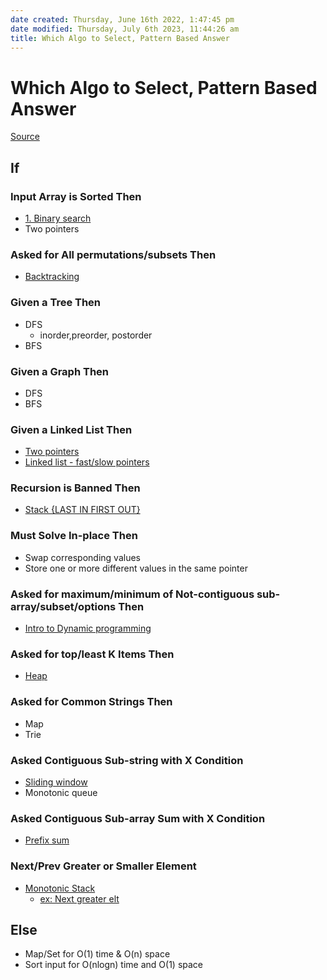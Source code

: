 ```yaml
---
date created: Thursday, June 16th 2022, 1:47:45 pm
date modified: Thursday, July 6th 2023, 11:44:26 am
title: Which Algo to Select, Pattern Based Answer
---
```


# Which Algo to Select, Pattern Based Answer

[Source](https://seanprashad.com/leetcode-patterns/)

## If

### Input Array is Sorted Then

- [1. Binary search](Algo/Fundamental%20Algorithms/Searching%20algos/1.%20Binary%20search.md)
- Two pointers

### Asked for All permutations/subsets Then

- [Backtracking](Algo/Fundamental%20Algorithms/Recursion/Backtracking.md)

### Given a Tree Then

- DFS
	- inorder,preorder, postorder
- BFS

### Given a Graph Then

- DFS
- BFS

### Given a Linked List Then

- [Two pointers](Algo/Fundamental%20Algorithms/Misc/Sub%20Array/Two%20pointers.md)
- [Linked list - fast/slow pointers](Algo/Fundamental%20Algorithms/Linked%20List/Linked%20list.md#The%20Runner%20Technique)

### Recursion is Banned Then

- [Stack {LAST IN FIRST OUT}](Algo/Fundamental%20Algorithms/Linked%20List/Stack%20&%20Queue.md#Stack%20{LAST%20IN%20FIRST%20OUT})

### Must Solve In-place Then

- Swap corresponding values
- Store one or more different values in the same pointer

### Asked for maximum/minimum of Not-contiguous sub-array/subset/options Then

- [Intro to Dynamic programming](Algo/Fundamental%20Algorithms/Recursion/Intro%20to%20Dynamic%20programming.md)

### Asked for top/least K Items Then

- [Heap](Algo/Fundamental%20Algorithms/Linked%20List/Stack%20&%20Queue.md#Priority%20Queue%202%20{%20Heapq%20})

### Asked for Common Strings Then

- Map
- Trie

### Asked Contiguous Sub-string with X Condition

- [Sliding window](Algo/Fundamental%20Algorithms/Misc/Sub%20Array/Sliding%20window.md)
- Monotonic queue

### Asked Contiguous Sub-array Sum with X Condition

- [Prefix sum](Algo/Fundamental%20Algorithms/Misc/Sub%20Array/Prefix%20sum.md)

### Next/Prev Greater or Smaller Element

- [Monotonic Stack](Algo/Fundamental%20Algorithms/Misc/Monotonic/Monotonic%20Stack.md)
	- [ex: Next greater elt](Algo/Coding%20Practice/Stack/Next%20greater%20elt.md)

## Else

- Map/Set for O(1) time & O(n) space
- Sort input for O(nlogn) time and O(1) space
